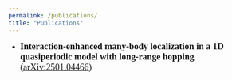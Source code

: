 ```yaml
---
permalink: /publications/
title: "Publications"
---
```


- **<font face="Times New Roman" size=4>Interaction-enhanced many-body localization in a 1D quasiperiodic model with long-range hopping</font>** [<font face="Times New Roman" size=4>(arXiv:2501.04466)</font>](https://arxiv.org/abs/2501.04466 "arXiv:2501.04466")
